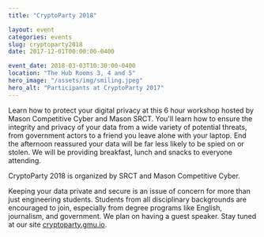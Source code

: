 ```yaml
---
title: "CryptoParty 2018"

layout: event
categories: events
slug: cryptoparty2018
date: 2017-12-01T00:00:00-0400

event_date: 2018-03-03T10:30:00-0400
location: "The Hub Rooms 3, 4 and 5"
hero_image: "/assets/img/smiling.jpeg"
hero_alt: "Participants at CryptoParty 2017"
---
```



Learn how to protect your digital privacy at this 6 hour workshop hosted by Mason Competitive Cyber and Mason SRCT. You'll learn how to ensure the integrity and privacy of your data from a wide variety of potential threats, from government actors to a friend you leave alone with your laptop. End the afternoon reassured your data will be far less likely to be spied on or stolen. We will be providing breakfast, lunch and snacks to everyone attending.

CryptoParty 2018 is organized by SRCT and Mason Competitive Cyber.

Keeping your data private and secure is an issue of concern for more than just engineering students. Students from all disciplinary backgrounds are encouraged to join, especially from degree programs like English, journalism, and government. We plan on having a guest speaker. Stay tuned at our site <a href="https://cryptoparty.gmu.io">cryptoparty.gmu.io</a>.
